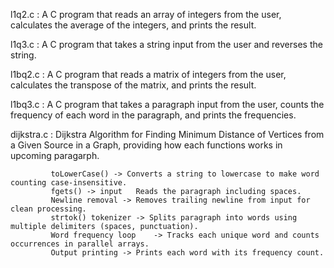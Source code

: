 l1q2.c : A C program that reads an array of integers from the user, calculates the average of the integers, and prints
the result.

l1q3.c : A C program that takes a string input from the user and reverses the string.

l1bq2.c : A C program that reads a matrix of integers from the user, calculates the transpose of the matrix, and prints the result.

l1bq3.c : A C program that takes a paragraph input from the user, counts the frequency of each word in the paragraph, and prints the frequencies.

dijkstra.c : Dijkstra Algorithm for Finding Minimum Distance of Vertices from a Given Source in a Graph, providing how each functions works in upcoming paragarph.

             toLowerCase() -> Converts a string to lowercase to make word counting case-insensitive.
             fgets() -> input	Reads the paragraph including spaces.
             Newline removal -> Removes trailing newline from input for clean processing.
             strtok() tokenizer	-> Splits paragraph into words using multiple delimiters (spaces, punctuation).
             Word frequency loop	-> Tracks each unique word and counts occurrences in parallel arrays.
             Output printing -> Prints each word with its frequency count.
